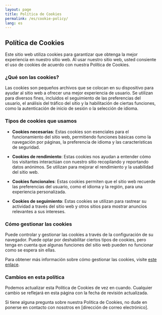 ```yaml
---
layout: page
title: Política de Cookies
permalink: /es/cookie-policy/
lang: es
---
```


## Política de Cookies

Este sitio web utiliza cookies para garantizar que obtenga la mejor experiencia en nuestro sitio web. Al usar nuestro sitio web, usted consiente el uso de cookies de acuerdo con nuestra Política de Cookies.

### ¿Qué son las cookies?

Las cookies son pequeños archivos que se colocan en su dispositivo para ayudar al sitio web a ofrecer una mejor experiencia de usuario. Se utilizan para diversos fines, incluidos el seguimiento de las preferencias del usuario, el análisis del tráfico del sitio y la habilitación de ciertas funciones, como la autenticación de inicio de sesión o la selección de idioma.

### Tipos de cookies que usamos

- **Cookies necesarias**: Estas cookies son esenciales para el funcionamiento del sitio web, permitiendo funciones básicas como la navegación por páginas, la preferencia de idioma y las características de seguridad.
  
- **Cookies de rendimiento**: Estas cookies nos ayudan a entender cómo los visitantes interactúan con nuestro sitio recopilando y reportando datos anónimos. Se utilizan para mejorar el rendimiento y la usabilidad del sitio web.

- **Cookies funcionales**: Estas cookies permiten que el sitio web recuerde las preferencias del usuario, como el idioma y la región, para una experiencia personalizada.

- **Cookies de seguimiento**: Estas cookies se utilizan para rastrear su actividad a través del sitio web y otros sitios para mostrar anuncios relevantes a sus intereses.

### Cómo gestionar las cookies

Puede controlar y gestionar las cookies a través de la configuración de su navegador. Puede optar por deshabilitar ciertos tipos de cookies, pero tenga en cuenta que algunas funciones del sitio web pueden no funcionar como se espera sin ellas.

Para obtener más información sobre cómo gestionar las cookies, visite [este enlace](https://www.allaboutcookies.org/).

### Cambios en esta política

Podemos actualizar esta Política de Cookies de vez en cuando. Cualquier cambio se reflejará en esta página con la fecha de revisión actualizada.

Si tiene alguna pregunta sobre nuestra Política de Cookies, no dude en ponerse en contacto con nosotros en [dirección de correo electrónico].
